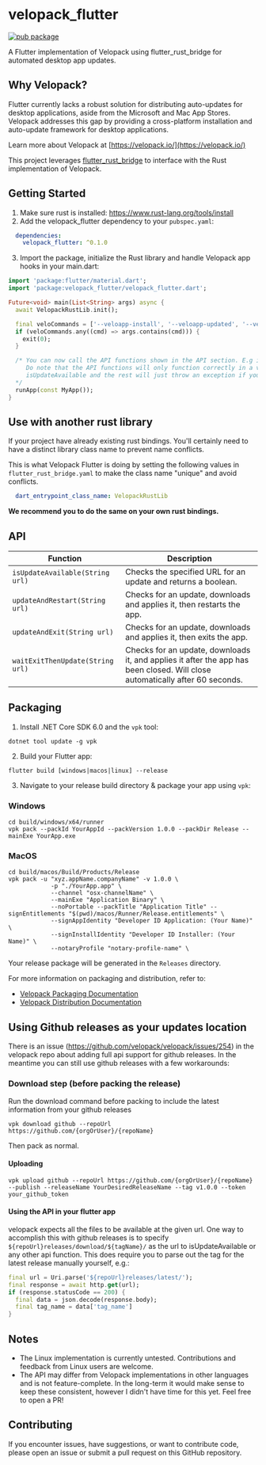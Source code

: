 # velopack_flutter

[![pub package](https://img.shields.io/pub/v/velopack_flutter.svg)](https://pub.dartlang.org/packages/velopack_flutter)

A Flutter implementation of Velopack using flutter_rust_bridge for automated desktop app updates.

## Why Velopack?

Flutter currently lacks a robust solution for distributing auto-updates for desktop applications, aside from the Microsoft and Mac App Stores. Velopack addresses this gap by providing a cross-platform installation and auto-update framework for desktop applications.

Learn more about Velopack at [https://velopack.io/](https://velopack.io/)

This project leverages [flutter_rust_bridge](https://cjycode.com/flutter_rust_bridge/) to interface with the Rust implementation of Velopack.

## Getting Started

1. Make sure rust is installed: <https://www.rust-lang.org/tools/install>
2. Add the velopack_flutter dependency to your `pubspec.yaml`:

```yaml
  dependencies:
    velopack_flutter: ^0.1.0
```

3. Import the package, initialize the Rust library and handle Velopack app hooks in your main.dart:

```dart
import 'package:flutter/material.dart';
import 'package:velopack_flutter/velopack_flutter.dart';

Future<void> main(List<String> args) async {
  await VelopackRustLib.init();

  final veloCommands = ['--veloapp-install', '--veloapp-updated', '--veloapp-obsolete', '--veloapp-uninstall'];
  if (veloCommands.any((cmd) => args.contains(cmd))) {
    exit(0);
  }

  /* You can now call the API functions shown in the API section. E.g isUpdateAvailable(url: ...);
     Do note that the API functions will only function correctly in a vpk packed release.
     isUpdateAvailable and the rest will just throw an exception if you call them while debugging.
  */
  runApp(const MyApp());
}
```

## Use with another rust library

If your project have already existing rust bindings. You'll certainly need to have a distinct library class name to prevent name conflicts.

This is what Velopack Flutter is doing by setting the following values in `flutter_rust_bridge.yaml` to make the class name "unique" and avoid conflicts.

```yaml
  dart_entrypoint_class_name: VelopackRustLib
```

**We recommend you to do the same on your own rust bindings.**

## API

| Function | Description                                                                                                                  |
|----------|------------------------------------------------------------------------------------------------------------------------------|
| `isUpdateAvailable(String url)` | Checks the specified URL for an update and returns a boolean.                                                                |
| `updateAndRestart(String url)` | Checks for an update, downloads and applies it, then restarts the app.                                                       |
| `updateAndExit(String url)` | Checks for an update, downloads and applies it, then exits the app.                                                          |
| `waitExitThenUpdate(String url)` | Checks for an update, downloads it, and applies it after the app has been closed. Will close automatically after 60 seconds. |

## Packaging

1. Install .NET Core SDK 6.0 and the `vpk` tool:

```shell
dotnet tool update -g vpk
```

2. Build your Flutter app:

```shell
flutter build [windows|macos|linux] --release
```

3. Navigate to your release build directory & package your app using `vpk`:

### Windows

```shell
cd build/windows/x64/runner
vpk pack --packId YourAppId --packVersion 1.0.0 --packDir Release --mainExe YourApp.exe
```

### MacOS

```shell
cd build/macos/Build/Products/Release
vpk pack -u "xyz.appName.companyName" -v 1.0.0 \
            -p "./YourApp.app" \
            --channel "osx-channelName" \
            --mainExe "Application Binary" \
            --noPortable --packTitle "Application Title" --signEntitlements "$(pwd)/macos/Runner/Release.entitlements" \
            --signAppIdentity "Developer ID Application: (Your Name)" \
            --signInstallIdentity "Developer ID Installer: (Your Name)" \
            --notaryProfile "notary-profile-name" \
```


Your release package will be generated in the `Releases` directory.

For more information on packaging and distribution, refer to:

- [Velopack Packaging Documentation](https://docs.velopack.io/category/packaging)
- [Velopack Distribution Documentation](https://docs.velopack.io/category/distributing)

## Using Github releases as your updates location

There is an issue (<https://github.com/velopack/velopack/issues/254>) in the velopack repo about adding full api support for github releases. In the meantime
you can still use github releases with a few workarounds:

### Download step (before packing the release)

Run the download command before packing to include the latest information from your github releases

```shell
vpk download github --repoUrl https://github.com/{orgOrUser}/{repoName}
```

Then pack as normal.

#### Uploading

```shell
vpk upload github --repoUrl https://github.com/{orgOrUser}/{repoName} --publish --releaseName YourDesiredReleaseName --tag v1.0.0 --token your_github_token
```

#### Using the API in your flutter app

velopack expects all the files to be available at the given url. One way to accomplish this with github releases is
to specify  `${repoUrl}releases/download/${tagName}/` as the url to isUpdateAvailable or any other api function.
This does require you to parse out the tag for the latest release manually yourself, e.g.:  

```dart
final url = Uri.parse('${repoUrl}releases/latest/');
final response = await http.get(url);
if (response.statusCode == 200) {
  final data = json.decode(response.body);
  final tag_name = data['tag_name']
}
```

## Notes

- The Linux implementation is currently untested. Contributions and feedback from Linux users are welcome.
- The API may differ from Velopack implementations in other languages and is not feature-complete. In the long-term it would make sense to keep these consistent, however I didn't have time for this yet. Feel free to open a PR!

## Contributing

If you encounter issues, have suggestions, or want to contribute code, please open an issue or submit a pull request on this GitHub repository.
